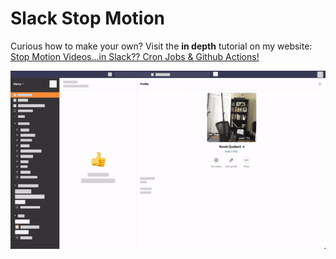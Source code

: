 # Slack Stop Motion

Curious how to make your own? Visit the **in depth** tutorial on my website: [Stop Motion Videos...in Slack?? Cron Jobs & Github Actions!](https://kevinguebert.com/articles/slack-stop-motion)

![Slack Gif](./slack.gif)
